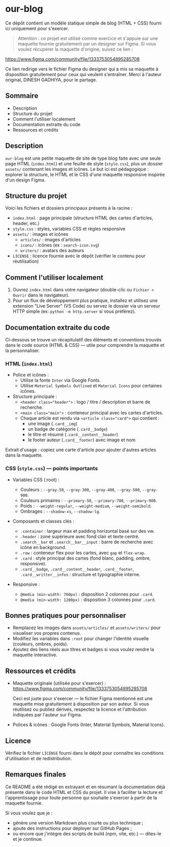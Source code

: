 # our-blog

Ce dépôt contient un modèle statique simple de blog (HTML + CSS) fourni ici uniquement pour s'exercer.

> Attention : ce projet est utilisé comme exercice et s'appuie sur une maquette fournie gratuitement par un designer sur Figma. Si vous voulez récupérer la maquette d'origine, suivez ce lien :

https://www.figma.com/community/file/1333753054895285708

Ce lien redirige vers le fichier Figma du designer qui a mis sa maquette à disposition gratuitement pour ceux qui veulent s'entraîner. Merci à l'auteur original, DINESH GADHIYA, pour le partage.

## Sommaire

- Description
- Structure du projet
- Comment l'utiliser localement
- Documentation extraite du code
- Ressources et crédits


## Description

`our-blog` est une petite maquette de site de type blog faite avec une seule page HTML (`index.html`) et une feuille de style (`style.css`), plus un dossier `assets/` contenant les images et icônes. Le but ici est pédagogique : explorer la structure, le HTML et le CSS d'une maquette responsive inspirée d'un design Figma.


## Structure du projet

Voici les fichiers et dossiers principaux présents à la racine :

- `index.html` : page principale (structure HTML des cartes d'articles, header, etc.)
- `style.css` : styles, variables CSS et règles responsive
- `assets/` : images et icônes
	- `articles/` : images d'articles
	- `icons/` : icônes (ex : `search-icon.svg`)
	- `writers/` : avatars des auteurs
- `LICENSE` : licence fournie avec le dépôt (vérifier le contenu pour réutilisation)


## Comment l'utiliser localement

1. Ouvrez `index.html` dans votre navigateur (double-clic ou `Fichier > Ouvrir` dans le navigateur).
2. Pour un flux de développement plus pratique, installez et utilisez une extension "Live Server" (VS Code) ou servez le dossier via un serveur HTTP simple (ex: `python -m http.server` si vous préférez).


## Documentation extraite du code

Ci-dessous se trouve un récapitulatif des éléments et conventions trouvés dans le code source (HTML & CSS) — utile pour comprendre la maquette et la personnaliser.

### HTML (`index.html`)

- Police et icônes :
	- Utilise la fonte `Inter` via Google Fonts.
	- Utilise `Material Symbols Outlined` et `Material Icons` pour certaines icônes.
- Structure principale :
	- `<header class="header">` : logo / titre / description et barre de recherche.
	- `<main class="main">` : conteneur principal avec les cartes d'articles.
	- Chaque article est rendu via `<article class="card">` qui contient :
		- une image (`.card__img`)
		- un badge de catégorie (`.card__badge`)
		- le titre et résumé (`.card__content__header`)
		- le footer auteur (`.card__footer`) avec image et nom

Extrait d'usage : copiez une carte d'article pour ajouter d'autres articles dans la maquette.


### CSS (`style.css`) — points importants

- Variables CSS (:root) :
	- Couleurs : `--gray-50`, `--gray-300`, `--gray-400`, `--gray-500`, `--gray-900`.
	- Couleurs primaires : `--primary-50`, `--primary-700`, `--primary-900`.
	- Poids : `--weight-regular`, `--weight-medium`, `--weight-semibold`.
	- Ombrages : `--shadow-xs`, `--shadow-lg`.

- Composants et classes clés :
	- `.container` : largeur max et padding horizontal basé sur des vw.
	- `.header` : zone supérieure avec fond clair et texte centré.
	- `.search__bar` et `.search__bar__input` : barre de recherche avec icône en background.
	- `.row` : conteneur flex pour les cartes, avec `gap` et `flex-wrap`.
	- `.card` : style principal des cartes (fond blanc, padding, ombre, responsive).
	- `.card__badge`, `.card__content__header`, `.card__footer`, `.card__writter__infos` : structure et typographie interne.

- Responsive :
	- `@media (min-width: 760px)` : disposition 2 colonnes pour `.card`.
	- `@media (min-width: 1280px)` : disposition 3 colonnes pour `.card`.


## Bonnes pratiques pour personnaliser

- Remplacez les images dans `assets/articles/` et `assets/writers/` pour visualiser vos propres contenus.
- Modifiez les variables dans `:root` pour changer l'identité visuelle (couleurs, ombres, poids).
- Ajoutez des liens réels aux titres et badges si vous voulez rendre la maquette interactive.


## Ressources et crédits

- Maquette originale (utilisée pour s'exercer) :
	https://www.figma.com/community/file/1333753054895285708

	Ceci est juste pour s'exercer — le fichier Figma mentionné est une maquette mise gratuitement à disposition par son auteur. Si vous réutilisez ou publiez dérivés, respectez la licence et l'attribution indiquées par l'auteur sur Figma.

- Polices & icônes : Google Fonts (Inter, Material Symbols, Material Icons).


## Licence

Vérifiez le fichier `LICENSE` fourni dans le dépôt pour connaître les conditions d'utilisation et de redistribution.


## Remarques finales

Ce README a été rédigé en extrayant et en résumant la documentation déjà présente dans le code HTML et CSS du projet. Il vise à faciliter la lecture et l'apprentissage pour toute personne qui souhaite s'exercer à partir de la maquette fournie.

Si vous voulez que je :
- génère une version Markdown plus courte ou plus technique ;
- ajoute des instructions pour déployer sur GitHub Pages ;
- ou encore que j'intègre des scripts de build (npm, vite, etc.) — dites-le et je continue.

